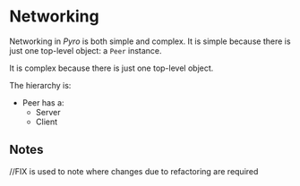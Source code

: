 ﻿# Networking

Networking in *Pyro* is both simple and complex. It is simple because there is just one top-level object: a `Peer` instance.

It is complex because there is just one top-level object.

The hierarchy is:
- Peer has a:
  - Server
  - Client


## Notes

//FIX is used to note where changes due to refactoring are required











